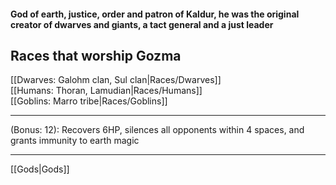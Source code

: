 #### God of earth, justice, order and patron of Kaldur, he was the original creator of dwarves and giants, a tact general and a just leader  

## Races that worship Gozma  
[[Dwarves: Galohm clan, Sul clan|Races/Dwarves]]  
[[Humans: Thoran, Lamudian|Races/Humans]]  
[[Goblins: Marro tribe|Races/Goblins]]  

---

(Bonus: 12): Recovers 6HP, silences all opponents within 4 spaces, and grants immunity to earth magic  

---

[[Gods|Gods]]  
